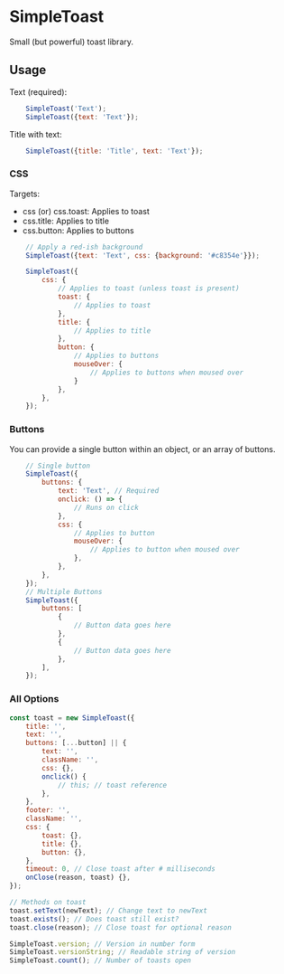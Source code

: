 # SimpleToast

Small (but powerful) toast library.

## Usage

Text (required):

```javascript
    SimpleToast('Text');
    SimpleToast({text: 'Text'});
```

Title with text:

```javascript
    SimpleToast({title: 'Title', text: 'Text'});
```

### CSS

Targets:

* css (or) css.toast: Applies to toast
* css.title: Applies to title
* css.button: Applies to buttons

```javascript
    // Apply a red-ish background
    SimpleToast({text: 'Text', css: {background: '#c8354e'}});

    SimpleToast({
        css: {
            // Applies to toast (unless toast is present)
            toast: {
                // Applies to toast
            },
            title: {
                // Applies to title
            },
            button: {
                // Applies to buttons
                mouseOver: {
                    // Applies to buttons when moused over
                }
            },
        },
    });
```

### Buttons

You can provide a single button within an object, or an array of buttons.

```javascript
    // Single button
    SimpleToast({
        buttons: {
            text: 'Text', // Required
            onclick: () => {
                // Runs on click
            },
            css: {
                // Applies to button
                mouseOver: {
                    // Applies to button when moused over
                },
            },
        },
    });
    // Multiple Buttons
    SimpleToast({
        buttons: [
            {
                // Button data goes here
            },
            {
                // Button data goes here
            },
        ],
    });
```

### All Options
```javascript
const toast = new SimpleToast({
    title: '',
    text: '',
    buttons: [...button] || {
        text: '',
        className: '',
        css: {},
        onclick() {
            // this; // toast reference
        },
    },
    footer: '',
    className: '',
    css: {
        toast: {},
        title: {},
        button: {},
    },
    timeout: 0, // Close toast after # milliseconds
    onClose(reason, toast) {},
});

// Methods on toast
toast.setText(newText); // Change text to newText
toast.exists(); // Does toast still exist?
toast.close(reason); // Close toast for optional reason

SimpleToast.version; // Version in number form
SimpleToast.versionString; // Readable string of version
SimpleToast.count(); // Number of toasts open
```
